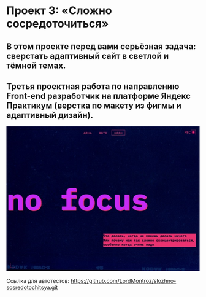 # Проект 3: «Сложно сосредоточиться»

## В этом проекте перед вами серьёзная задача: сверстать адаптивный сайт в светлой и тёмной темах.

## Третья проектная работа по направлению Front-end разработчик на платформе Яндекс Практикум (верстка по макету из фигмы и адаптивный дизайн).

![index.html preview](./preview.jpeg)

Ссылка для автотестов:
https://github.com/LordMontroz/slozhno-sosredotochitsya.git
